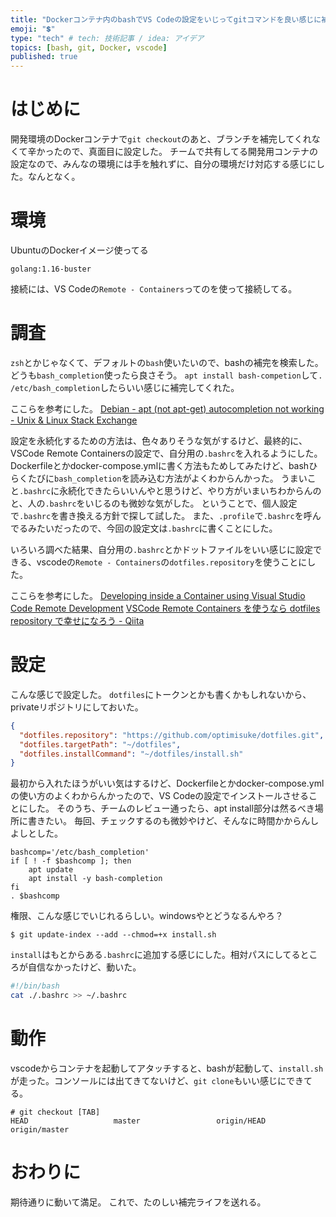 ```yaml
---
title: "Dockerコンテナ内のbashでVS Codeの設定をいじってgitコマンドを良い感じに補完できるようにしたった"
emoji: "💲"
type: "tech" # tech: 技術記事 / idea: アイデア
topics: [bash, git, Docker, vscode]
published: true
---
```


# はじめに
開発環境のDockerコンテナで`git checkout`のあと、ブランチを補完してくれなくて辛かったので、真面目に設定した。
チームで共有してる開発用コンテナの設定なので、みんなの環境には手を触れずに、自分の環境だけ対応する感じにした。なんとなく。

# 環境
UbuntuのDockerイメージ使ってる
```
golang:1.16-buster
```

接続には、VS Codeの`Remote - Containers`ってのを使って接続してる。

# 調査
`zsh`とかじゃなくて、デフォルトの`bash`使いたいので、bashの補完を検索した。
どうも`bash_completion`使ったら良さそう。
`apt install bash-competion`して`. /etc/bash_completion`したらいい感じに補完してくれた。

ここらを参考にした。
[Debian - apt (not apt-get) autocompletion not working - Unix & Linux Stack Exchange](https://unix.stackexchange.com/questions/312456/debian-apt-not-apt-get-autocompletion-not-working)

設定を永続化するための方法は、色々ありそうな気がするけど、最終的に、VSCode Remote Containersの設定で、自分用の`.bashrc`を入れるようにした。
Dockerfileとかdocker-compose.ymlに書く方法もためしてみたけど、bashひらくたびに`bash_completion`を読み込む方法がよくわからんかった。
うまいこと`.bashrc`に永続化できたらいいんやと思うけど、やり方がいまいちわからんのと、人の`.bashrc`をいじるのも微妙な気がした。
ということで、個人設定で`.bashrc`を書き換える方針で探して試した。
また、`.profile`で`.bashrc`を呼んでるみたいだったので、今回の設定文は`.bashrc`に書くことにした。

いろいろ調べた結果、自分用の`.bashrc`とかドットファイルをいい感じに設定できる、vscodeの`Remote - Containers`の`dotfiles.repository`を使うことにした。

ここらを参考にした。
[Developing inside a Container using Visual Studio Code Remote Development](https://code.visualstudio.com/docs/remote/containers#_personalizing-with-dotfile-repositories)
[VSCode Remote Containers を使うなら dotfiles repository で幸せになろう - Qiita](https://qiita.com/frozenbonito/items/aa320c4b3f84b9816daa)

# 設定
こんな感じで設定した。
`dotfiles`にトークンとかも書くかもしれないから、privateリポジトリにしておいた。
```json:settings.json
{
  "dotfiles.repository": "https://github.com/optimisuke/dotfiles.git",
  "dotfiles.targetPath": "~/dotfiles",
  "dotfiles.installCommand": "~/dotfiles/install.sh"
}
```
 
最初から入れたほうがいい気はするけど、Dockerfileとかdocker-compose.ymlの使い方のよくわからんかったので、VS Codeの設定でインストールさせることにした。
そのうち、チームのレビュー通ったら、apt install部分は然るべき場所に書きたい。
毎回、チェックするのも微妙やけど、そんなに時間かからんしよしとした。
```bash:.bashrc
bashcomp='/etc/bash_completion'
if [ ! -f $bashcomp ]; then
    apt update
    apt install -y bash-completion
fi
. $bashcomp
```

権限、こんな感じでいじれるらしい。windowsやとどうなるんやろ？
```
$ git update-index --add --chmod=+x install.sh
```

`install`はもとからある`.bashrc`に追加する感じにした。相対パスにしてるところが自信なかったけど、動いた。
```sh:install.sh
#!/bin/bash
cat ./.bashrc >> ~/.bashrc
```

# 動作
vscodeからコンテナを起動してアタッチすると、bashが起動して、`install.sh`が走った。コンソールには出てきてないけど、`git clone`もいい感じにできてる。

```
# git checkout [TAB]
HEAD                   master                 origin/HEAD            origin/master 
```

# おわりに
期待通りに動いて満足。
これで、たのしい補完ライフを送れる。
